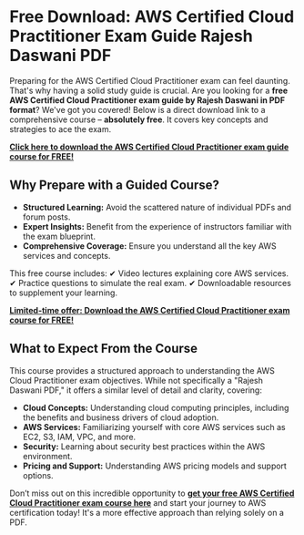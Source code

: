 # Free Download: AWS Certified Cloud Practitioner Exam Guide Rajesh Daswani PDF

Preparing for the AWS Certified Cloud Practitioner exam can feel daunting. That's why having a solid study guide is crucial. Are you looking for a **free AWS Certified Cloud Practitioner exam guide by Rajesh Daswani in PDF format**? We've got you covered! Below is a direct download link to a comprehensive course – **absolutely free**. It covers key concepts and strategies to ace the exam.

[**Click here to download the AWS Certified Cloud Practitioner exam guide course for FREE!**](https://udemywork.com/aws-certified-cloud-practitioner-exam-guide-rajesh-daswani-pdf)

## Why Prepare with a Guided Course?

- **Structured Learning:** Avoid the scattered nature of individual PDFs and forum posts.
- **Expert Insights:** Benefit from the experience of instructors familiar with the exam blueprint.
- **Comprehensive Coverage:** Ensure you understand all the key AWS services and concepts.

This free course includes:
✔ Video lectures explaining core AWS services.
✔ Practice questions to simulate the real exam.
✔ Downloadable resources to supplement your learning.

[**Limited-time offer: Download the AWS Certified Cloud Practitioner exam course for FREE!**](https://udemywork.com/aws-certified-cloud-practitioner-exam-guide-rajesh-daswani-pdf)

## What to Expect From the Course

This course provides a structured approach to understanding the AWS Cloud Practitioner exam objectives. While not specifically a "Rajesh Daswani PDF," it offers a similar level of detail and clarity, covering:

*   **Cloud Concepts:** Understanding cloud computing principles, including the benefits and business drivers of cloud adoption.
*   **AWS Services:** Familiarizing yourself with core AWS services such as EC2, S3, IAM, VPC, and more.
*   **Security:** Learning about security best practices within the AWS environment.
*   **Pricing and Support:** Understanding AWS pricing models and support options.

Don’t miss out on this incredible opportunity to **[get your free AWS Certified Cloud Practitioner exam course here](https://udemywork.com/aws-certified-cloud-practitioner-exam-guide-rajesh-daswani-pdf)** and start your journey to AWS certification today! It's a more effective approach than relying solely on a PDF.

